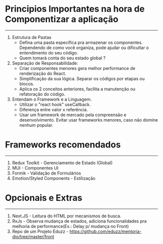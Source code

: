 # Principios Importantes na hora de Componentizar a aplicação
***
1. Estrutura de Pastas
    - Defina uma pasta específica pra armazenar os componentes. Dependendo de como você organiza, pode ajudar ou dificultar o entendimento do seu código.
    - Quem tomará conta do seu estado global ?
2. Separação de Responsabilidade:
    - Criar componentes menores gera melhor performance de renderização do React.
    - Simplificação da sua lógica. Separar os códigos por etapas ou blocos.
    - Aplica os 2 conceitos anteriores, facilita a manutenção ou refatoração do código.
3. Entendam o Framework e a Linguagem.
    - Utilizar o "react hook" useCallback.
    - Diferença entre valor x referência.
    - Usar um framework de mercado pela compreensão e desenvolvimento. Evitar usar frameworks menores, caso não domine nenhum popular.

# Frameworks recomendados
***
1. Redux Toolkit - Gerenciamento de Estado (Global)
2. MUI - Componentes UI
3. Formik - Validação de Formulários 
4. Emotion/Styled Components - Estilização

# Opcionais e Extras
***
1. Next.JS - Leitura do HTML por mecanismos de busca.
2. RxJs - Observa mudança de estados, adiciona funcionalidades pra melhoria de performance(Ex.: Delay p/ mudança no Front)
3. Repo de um Projeto Eduzz - https://github.com/eduzz/mentoria-dio/tree/master/front